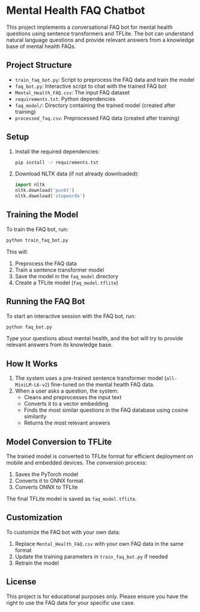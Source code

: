 # Mental Health FAQ Chatbot

This project implements a conversational FAQ bot for mental health questions using sentence transformers and TFLite. The bot can understand natural language questions and provide relevant answers from a knowledge base of mental health FAQs.

## Project Structure

- `train_faq_bot.py`: Script to preprocess the FAQ data and train the model
- `faq_bot.py`: Interactive script to chat with the trained FAQ bot
- `Mental_Health_FAQ.csv`: The input FAQ dataset
- `requirements.txt`: Python dependencies
- `faq_model/`: Directory containing the trained model (created after training)
- `processed_faq.csv`: Preprocessed FAQ data (created after training)

## Setup

1. Install the required dependencies:
   ```bash
   pip install -r requirements.txt
   ```

2. Download NLTK data (if not already downloaded):
   ```python
   import nltk
   nltk.download('punkt')
   nltk.download('stopwords')
   ```

## Training the Model

To train the FAQ bot, run:

```bash
python train_faq_bot.py
```

This will:
1. Preprocess the FAQ data
2. Train a sentence transformer model
3. Save the model in the `faq_model` directory
4. Create a TFLite model (`faq_model.tflite`)

## Running the FAQ Bot

To start an interactive session with the FAQ bot, run:

```bash
python faq_bot.py
```

Type your questions about mental health, and the bot will try to provide relevant answers from its knowledge base.

## How It Works

1. The system uses a pre-trained sentence transformer model (`all-MiniLM-L6-v2`) fine-tuned on the mental health FAQ data.
2. When a user asks a question, the system:
   - Cleans and preprocesses the input text
   - Converts it to a vector embedding
   - Finds the most similar questions in the FAQ database using cosine similarity
   - Returns the most relevant answers

## Model Conversion to TFLite

The trained model is converted to TFLite format for efficient deployment on mobile and embedded devices. The conversion process:
1. Saves the PyTorch model
2. Converts it to ONNX format
3. Converts ONNX to TFLite

The final TFLite model is saved as `faq_model.tflite`.

## Customization

To customize the FAQ bot with your own data:
1. Replace `Mental_Health_FAQ.csv` with your own FAQ data in the same format
2. Update the training parameters in `train_faq_bot.py` if needed
3. Retrain the model

## License

This project is for educational purposes only. Please ensure you have the right to use the FAQ data for your specific use case.
